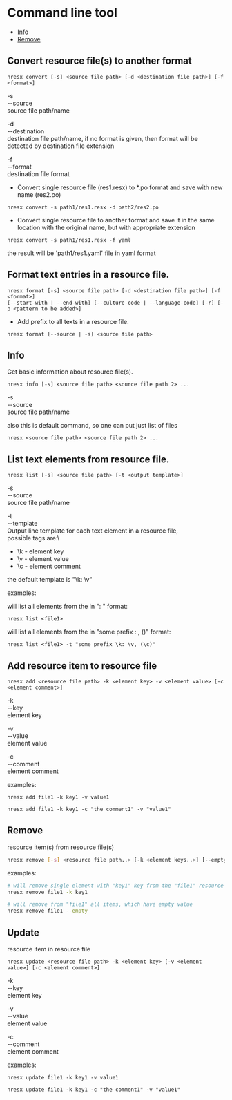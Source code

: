 Command line tool
================

- [Info](#info)
- [Remove](#remove)

## Convert resource file(s) to another format

```
nresx convert [-s] <source file path> [-d <destination file path>] [-f <format>]
```

-s\
--source\
source file path/name

-d\
--destination\
destination file path/name, if no format is given, then format will be detected by destination file extension

-f\
--format\
destination file format


- Convert single resource file (res1.resx) to *.po format and save with new name (res2.po)

```nresx convert -s path1/res1.resx -d path2/res2.po```

- Convert single resource file to another format and save it in the same location with the original name, but with appropriate extension

```
nresx convert -s path1/res1.resx -f yaml
```
the result will be 'path1/res1.yaml' file in yaml format


## Format text entries in a resource file.

```
nresx format [-s] <source file path> [-d <destination file path>] [-f <format>]  
[--start-with | --end-with] [--culture-code | --language-code] [-r] [-p <pattern to be added>]
```

- Add prefix to all texts in a resource file.

```
nresx format [--source | -s] <source file path>
```

## Info
Get basic information about resource file(s).

```
nresx info [-s] <source file path> <source file path 2> ... 
```
-s\
--source\
source file path/name

also this is default command, so one can put just list of files

```
nresx <source file path> <source file path 2> ... 
```


## List text elements from resource file.

```
nresx list [-s] <source file path> [-t <output template>]
```
-s\
--source\
source file path/name


-t\
--template\
Output line template for each text element in a resource file,\
possible tags are:\
- \k - element key
- \v - element value
- \c - element comment

the default template is "\k: \v"


examples: 

will list all elements from the <file1> in "<key>: <value>" format:

```
nresx list <file1>
```

will list all elements from the <file1> in "some prefix <key>: <value>, (<comment>)" format:

```
nresx list <file1> -t "some prefix \k: \v, (\c)"
```


## Add resource item to resource file

```
nresx add <resource file path> -k <element key> -v <element value> [-c <element comment>]
```

-k\
--key\
element key

-v\
--value\
element value

-c\
--comment\
element comment

examples: 

```nresx add file1 -k key1 -v value1```

```nresx add file1 -k key1 -c "the comment1" -v "value1"```

## Remove
resource item(s) from resource file(s)

```bash
nresx remove [-s] <resource file path..> [-k <element keys..>] [--empty | --empty-key | --empty-value] [--dry-run]
```

examples: 

```sh
# will remove single element with "key1" key from the "file1" resource file
nresx remove file1 -k key1
```

```bash
# will remove from "file1" all items, which have empty value
nresx remove file1 --empty
```


## Update
resource item in resource file

```
nresx update <resource file path> -k <element key> [-v <element value>] [-c <element comment>]
```

-k\
--key\
element key

-v\
--value\
element value

-c\
--comment\
element comment

examples: 

```nresx update file1 -k key1 -v value1```

```nresx update file1 -k key1 -c "the comment1" -v "value1"```
